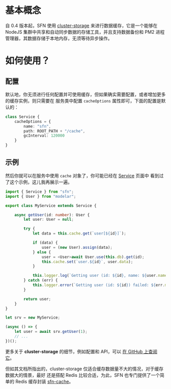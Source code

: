 <!-- title: 缓存; order: 12 -->
# 基本概念

自 0.4 版本起，SFN 使用 [cluster-storage](https://github.com/hyurl/cluster-storage)
来进行数据缓存，它是一个能够在 NodeJS 集群中共享和自动同步数据的存储工具，并且支持数据备份和 
PM2 进程管理器，其数据存储于本地内存，无须等待异步操作。

# 如何使用？

## 配置

默认地，你无须进行任何配置并可使用缓存，但如果确实需要配置，或者增加更多的缓存实例，则只需要在
服务类中配置 `cacheOptions` 属性即可，下面的配置是默认的：

```typescript
class Service {
    cacheOptions = {
        name: "sfn",
        path: ROOT_PATH + "/cache",
        gcInterval: 120000
    }
}
```

## 示例

然后你就可以在服务中使用 `cache` 对象了，你可能已经在 [Service](./service) 页面中
看到过了这个示例，这儿我再展示一遍。


```typescript
import { Service } from "sfn";
import { User } from "modelar";

export class MyService extends Service {

    async getUser(id: number): User {
        let user: User = null;

        try {
            let data = this.cache.get(`user[${id}]`);

            if (data) {
                user = (new User).assign(data);
            } else {
                user = <User>await User.use(this.db).get(id);
                this.cache.set(`user.${id}`, user.data);
            }

            this.logger.log(`Getting user (id: ${id}, name: ${user.name}) succeed.`);
        } catch (err) {
            this.logger.error(`Getting user (id: ${id}) failed: ${err.message}.`);
        }

        return user;
    }
}

let srv = new MyService;

(async () => {
    let user = await srv.getUser(1);
    // ...
})();
```

更多关于 **cluster-storage** 的细节，例如配置和 API，可以
[在 GitHub 上查阅它](https://github.com/hyurl/sfn-cache)。

但如其文档所指出的，cluster-storage 仅适合缓存数据量不大的情况，对于缓存数据大的情景，最好
还是搭配 Redis 比较合适，为此，SFN 也专门提供了一个简单的 Redis 缓存封装
[sfn-cache](https://github.com/hyurl/sfn-cache)。